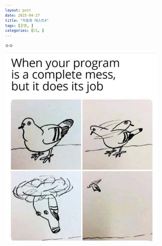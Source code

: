 ```yaml
---
layout: post
date: 2025-04-27
title: "자동화 테스트4"
tags: [운영, ]
categories: [CS, ]
---
```


ㅇㅇ


![0](/assets/img/2025-04-27-자동화-테스트4.md/0.png)

